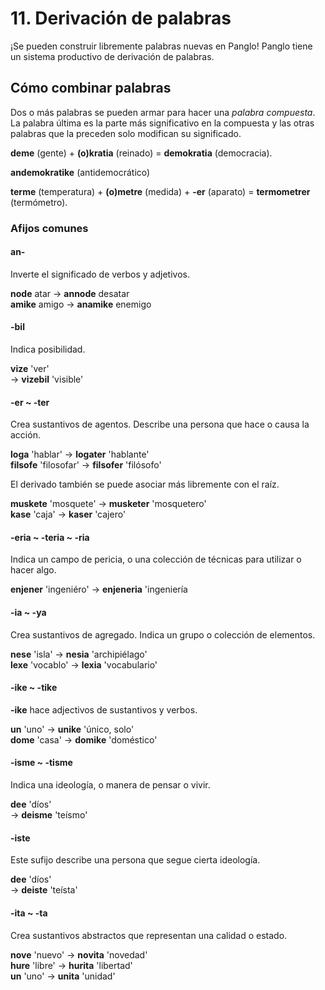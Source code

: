 
# 11. Derivación de palabras

¡Se pueden construir libremente palabras nuevas en Panglo!
Panglo tiene un sistema productivo de derivación de palabras.

## Cómo combinar palabras

Dos o más palabras se pueden armar para hacer una _palabra compuesta_.
La palabra última es la parte más significativo en la compuesta
y las otras palabras que la preceden solo modifican su significado.

**deme**
(gente) +
**(o)kratia**
(reinado) =
**demokratia**
(democracia).

**andemokratike**
(antidemocrático)

**terme**
(temperatura) +
**(o)metre**
(medida) +
**-er**
(aparato) =
**termometrer**
(termómetro).


### Afijos comunes

#### an-

Inverte el significado de verbos y adjetivos.

**node** atar →
**annode** desatar  
**amike** amigo →
**anamike** enemigo


#### -bil

Indica posibilidad.


**vize**
'ver'  
→ **vizebil**
'visible'

#### -er ~ -ter

Crea sustantivos de agentos.
Describe una persona que hace o causa la acción.


**loga**
'hablar'
→ **logater**
'hablante'  
**filsofe**
'filosofar'
→ **filsofer**
'filósofo'

El derivado también se puede asociar más libremente con el raíz.

**muskete**
'mosquete'
→ **musketer**
'mosquetero'  
**kase**
'caja'
→ **kaser**
'cajero'

#### -eria ~ -teria ~ -ria

Indica un campo de pericia, o una colección de técnicas para utilizar o hacer algo.

**enjener**
'ingeniéro'
→ **enjeneria**
'ingeniería


#### -ia ~ -ya

Crea sustantivos de agregado.
Indica un grupo o colección de elementos.

**nese**
'isla'
→ **nesia**
'archipiélago'  
**lexe**
'vocablo'
→ **lexia**
'vocabulario'





#### -ike ~ -tike

**-ike**
hace adjectivos de sustantivos y verbos.

**un**
'uno'
→ **unike**
'único, solo'  
**dome**
'casa'
→ **domike**
'doméstico'

#### -isme ~ -tisme

Indica una ideología, o manera de pensar o vivir.

**dee**
'díos'  
→ **deisme**
'teísmo'

#### -iste

Este sufijo describe una persona que segue cierta ideología.

**dee**
'díos'  
→ **deiste**
'teísta'

#### -ita ~ -ta

Crea sustantivos abstractos que representan una calidad o estado.

**nove**
'nuevo'
→ **novita**
'novedad'  
**hure**
'libre'
→ **hurita**
'libertad'  
**un**
'uno'
→ **unita**
'unidad'


